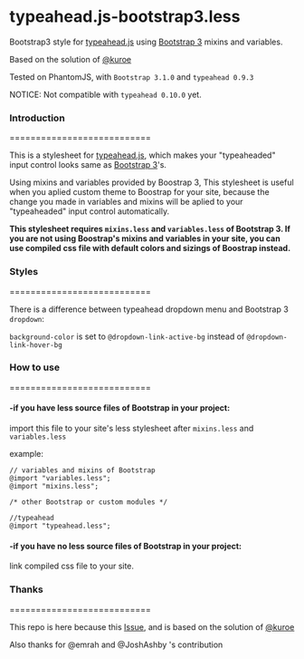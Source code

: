 typeahead.js-bootstrap3.less
===========================

Bootstrap3 style for [typeahead.js](https://github.com/twitter/typeahead.js) using [Bootstrap 3](https://github.com/twbs/bootstrap/) mixins and variables.

Based on the solution of [@kuroe](https://github.com/kuroe)

Tested on PhantomJS, with `Bootstrap 3.1.0` and `typeahead 0.9.3`

NOTICE: Not compatible with `typeahead 0.10.0` yet.

### Introduction
===========================

This is a stylesheet for [typeahead.js](https://github.com/twitter/typeahead.js), which makes your "typeaheaded" input control looks same as [Bootstrap 3](https://github.com/twbs/bootstrap/)'s.

Using mixins and variables provided by Boostrap 3, This stylesheet is useful when you aplied custom theme to Boostrap for your site, because the change you made in variables and mixins will be aplied to your "typeaheaded" input control automatically.

**This stylesheet requires `mixins.less` and `variables.less` of Bootstrap 3. If you are not using Boostrap's mixins and variables in your site, you can use compiled css file with default colors and sizings of Boostrap instead.**

### Styles
===========================

There is a difference between typeahead dropdown menu and Bootstrap 3 `dropdown`:

`background-color` is set to `@dropdown-link-active-bg` instead of `@dropdown-link-hover-bg`

### How to use
===========================

#### -if you have less source files of Bootstrap in your project:

import this file to your site's less stylesheet after `mixins.less` and `variables.less`

example:

    // variables and mixins of Bootstrap
    @import "variables.less";
    @import "mixins.less";

    /* other Bootstrap or custom modules */

    //typeahead
    @import "typeahead.less";

#### -if you have no less source files of Bootstrap in your project:

link compiled css file to your site.

### Thanks
===========================

This repo is here because this [Issue](https://github.com/twitter/typeahead.js/issues/378), and is based on the solution of [@kuroe](http://jsfiddle.net/kuroe/qrtua/14/)

Also thanks for @emrah and @JoshAshby 's contribution
